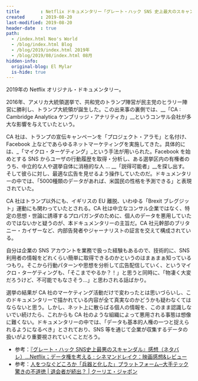 ```yaml
---
title        : Netflix ドキュメンタリー「グレート・ハック SNS 史上最大のスキャンダル」を観た
created      : 2019-08-20
last-modified: 2019-08-20
header-date  : true
path:
  - /index.html Neo's World
  - /blog/index.html Blog
  - /blog/2019/index.html 2019年
  - /blog/2019/08/index.html 08月
hidden-info:
  original-blog: El Mylar
  is-hide: true
---
```


2019年の Netflix オリジナル・ドキュメンタリー。

2016年、アメリカ大統領選挙で、共和党のトランプ陣営が民主党のヒラリー陣営に勝利し、トランプ大統領が誕生した。この出来事の裏側では、__「CA : Cambridge Analytica ケンブリッジ・アナリティカ」__というコンサル会社が多大な影響を与えていたという。

CA 社は、トランプの宣伝キャンペーンを「プロジェクト・アラモ」と名付け、Facebook 上などであらゆるネットマーケティングを実施してきた。具体的には、_「マイクロ・ターゲティング」_という手法が用いられた。Facebook を始めとする SNS からユーザの行動履歴を取得・分析し、ある選挙区内の有権者のうち、中立的な人や選挙自体に消極的な人 … __「説得可能者」__を探し出す。そして彼らに対し、最適な広告を見せるよう操作していたのだ。ドキュメンタリーの中では、「5000種類のデータがあれば、米国民の性格を予測できる」と表現されていた。

CA 社はトランプ以外にも、イギリスの EU 離脱、いわゆる「Brexit ブレグジット」運動にも関わっていたとされる。CA 社は中立なコンサル企業ではなく、特定の思想・世論に誘導するプロパガンダのために、個人のデータを悪用していたのではないかと疑うのが、本ドキュメンタリーの主旨だ。CA 社元幹部のブリタニー・カイザーなど、内部告発者やジャーナリストの証言を交えて構成されている。

自分は企業の SNS アカウントを業務で扱った経験もあるので、技術的に、SNS 利用者の情報をどれくらい簡単に取得できるのかというのはまぁまぁ知っているつもり。そこから行動パターンや思想を分析して広告配信していく、というマイクロ・ターゲティングも、「そこまでやるか？！」と思うと同時に、「物凄く大変だろうけど、不可能でもなさそう…」と思わされる話ばかり。

選挙の結果が CA 社のマーケティング活動だけで変わったとは思いづらいし、このドキュメンタリーで描かれている内容が全て真実なのかどうかも疑わなくてはならないと思う。しかし、ネット上に散らばる個人の情報を、このまま認識しないでい続けたら、これからも CA 社のような組織によって悪用される事態は想像に難くない。ドキュメンタリーの中では、「データも基本的人権の一つと捉えられるようになるべき」とされており、SNS 等を通じて企業が収集するデータの扱いがより重要視されていくことだろう。

- 参考：[『グレート・ハック SNS史上最悪のスキャンダル』感想（ネタバレ）…Netflix；データ権を考える : シネマンドレイク：映画感想&レビュー](http://cinemandrake.com/greathack)
- 参考：[人をつなぐどころか「兵器と化した」プラットフォーム─大手テック驚きの不道徳 | 退会者が続出？ | クーリエ・ジャポン](https://courrier.jp/news/archives/170650/?ate_cookie=1565593296)
